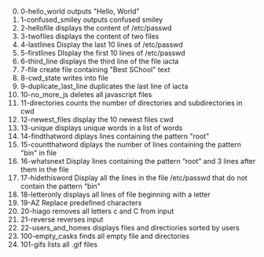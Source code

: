 0. 0-hello_world outputs "Hello, World"
1. 1-confused_smiley outputs confused smiley
2. 2-hellofile displays the content of /etc/passwd
3. 3-twofiles displays the content of two files
4. 4-lastlines Display the last 10 lines of /etc/passwd
5. 5-firstlines DIsplay the first 10 lines of /etc/passwd
6. 6-third_line displays the third line of the file iacta
7. 7-file create file containing "Best SChool" text
8. 8-cwd_state writes into file
9. 9-duplicate_last_line duplicates the last line of iacta
10. 10-no_more_js deletes all javascript files
11. 11-directories counts the number of directories and subdirectories in cwd
12. 12-newest_files display the 10 newest files cwd
13. 13-unique displays unique words in a list of words
14. 14-findthatword diplays lines containing the pattern "root"
15. 15-countthatword diplays the number of lines containing the pattern "bin" in file
16. 16-whatsnext Display lines containing the pattern “root” and 3 lines after them in the file
17. 17-hidethisword Display all the lines in the file /etc/passwd that do not contain the pattern “bin"
18. 18-letteronly displays all lines of file beginning with a letter
19. 19-AZ Replace predefined characters
20. 20-hiago removes all letters c and C from input
21. 21-reverse reverses input
22. 22-users_and_homes displays files and directiories sorted by users
23. 100-empty_casks finds all empty file and directories
24. 101-gifs lists all .gif files
